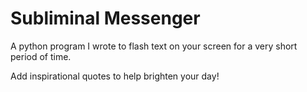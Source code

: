 # Subliminal Messenger
 A python program I wrote to flash text on your screen for a very short period of time.
 
 Add inspirational quotes to help brighten your day!